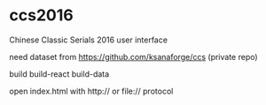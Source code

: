 # ccs2016
Chinese Classic Serials 2016 user interface

need dataset from https://github.com/ksanaforge/ccs (private repo)

build
build-react
build-data

open index.html with http:// or file:// protocol